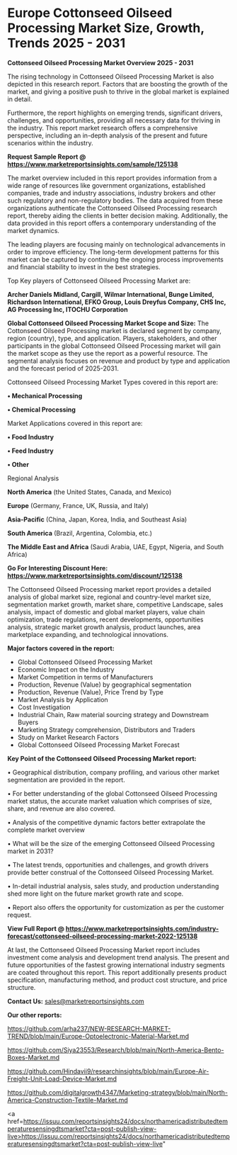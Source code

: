 # Europe Cottonseed Oilseed Processing Market Size, Growth, Trends 2025 - 2031

<Strong> Cottonseed Oilseed Processing Market Overview 2025 - 2031</strong>

The rising technology in Cottonseed Oilseed Processing Market is also depicted in this research report. Factors that are boosting the growth of the market, and giving a positive push to thrive in the global market is explained in detail.

Furthermore, the report highlights on emerging trends, significant drivers, challenges, and opportunities, providing all necessary data for thriving in the industry. This report market research offers a comprehensive perspective, including an in-depth analysis of the present and future scenarios within the industry.

<strong>Request Sample Report @ <a href=https://www.marketreportsinsights.com/sample/125138>https://www.marketreportsinsights.com/sample/125138</a></strong>

The market overview included in this report provides information from a wide range of resources like government organizations, established companies, trade and industry associations, industry brokers and other such regulatory and non-regulatory bodies. The data acquired from these organizations authenticate the Cottonseed Oilseed Processing research report, thereby aiding the clients in better decision making. Additionally, the data provided in this report offers a contemporary understanding of the market dynamics.

The leading players are focusing mainly on technological advancements in order to improve efficiency. The long-term development patterns for this market can be captured by continuing the ongoing process improvements and financial stability to invest in the best strategies.

Top Key players of Cottonseed Oilseed Processing Market are:

<strong>Archer Daniels Midland, Cargill, Wilmar International, Bunge Limited, Richardson International, EFKO Group, Louis Dreyfus Company, CHS Inc, AG Processing Inc, ITOCHU Corporation</strong>

<strong><b>Global Cottonseed Oilseed Processing Market Scope and Size:</b></strong>
The Cottonseed Oilseed Processing market is declared segment by company, region (country), type, and application. Players, stakeholders, and other participants in the global Cottonseed Oilseed Processing market will gain the market scope as they use the report as a powerful resource. The segmental analysis focuses on revenue and product by type and application and the forecast period of 2025-2031.

Cottonseed Oilseed Processing Market Types covered in this report are:

<strong>• Mechanical Processing

• Chemical Processing</strong>

Market Applications covered in this report are:

<strong>• Food Industry

• Feed Industry

• Other</strong> 

Regional Analysis

<strong>North America</strong> (the United States, Canada, and Mexico)

<strong>Europe</strong> (Germany, France, UK, Russia, and Italy)

<strong>Asia-Pacific</strong> (China, Japan, Korea, India, and Southeast Asia)

<strong>South America</strong> (Brazil, Argentina, Colombia, etc.)

<strong>The Middle East and Africa</strong> (Saudi Arabia, UAE, Egypt, Nigeria, and South Africa)

<strong>Go For Interesting Discount Here: <a href=https://www.marketreportsinsights.com/discount/125138>https://www.marketreportsinsights.com/discount/125138</a></strong>

The Cottonseed Oilseed Processing market report provides a detailed analysis of global market size, regional and country-level market size, segmentation market growth, market share, competitive Landscape, sales analysis, impact of domestic and global market players, value chain optimization, trade regulations, recent developments, opportunities analysis, strategic market growth analysis, product launches, area marketplace expanding, and technological innovations.

<strong><b>Major factors covered in the report:</b></strong>
<ul>
  <li>Global Cottonseed Oilseed Processing Market </li>
  <li>Economic Impact on the Industry</li>
  <li>Market Competition in terms of Manufacturers</li>
  <li>Production, Revenue (Value) by geographical segmentation</li>
  <li>Production, Revenue (Value), Price Trend by Type</li>
  <li>Market Analysis by Application</li>
  <li>Cost Investigation</li>
  <li>Industrial Chain, Raw material sourcing strategy and Downstream Buyers</li>
  <li>Marketing Strategy comprehension, Distributors and Traders</li>
  <li>Study on Market Research Factors</li>
  <li>Global Cottonseed Oilseed Processing Market Forecast</li>
</ul>

<strong><b>Key Point of the Cottonseed Oilseed Processing Market report:</b></strong>

• Geographical distribution, company profiling, and various other market segmentation are provided in the report.

• For better understanding of the global Cottonseed Oilseed Processing market status, the accurate market valuation which comprises of size, share, and revenue are also covered.

• Analysis of the competitive dynamic factors better extrapolate the complete market overview

• What will be the size of the emerging Cottonseed Oilseed Processing market in 2031?

• The latest trends, opportunities and challenges, and growth drivers provide better construal of the Cottonseed Oilseed Processing Market.

• In-detail industrial analysis, sales study, and production understanding shed more light on the future market growth rate and scope.

• Report also offers the opportunity for customization as per the customer request.

<strong><b>View Full Report @ <a href=https://www.marketreportsinsights.com/industry-forecast/cottonseed-oilseed-processing-market-2022-125138>https://www.marketreportsinsights.com/industry-forecast/cottonseed-oilseed-processing-market-2022-125138</a></b></strong>


At last, the Cottonseed Oilseed Processing Market report includes investment come analysis and development trend analysis. The present and future opportunities of the fastest growing international industry segments are coated throughout this report. This report additionally presents product specification, manufacturing method, and product cost structure, and price structure.

<strong>Contact Us:</strong>
sales@marketreportsinsights.com

<strong>Our other reports:</strong>

<a href=https://github.com/arha237/NEW-RESEARCH-MARKET-TREND/blob/main/Europe-Optoelectronic-Material-Market.md>https://github.com/arha237/NEW-RESEARCH-MARKET-TREND/blob/main/Europe-Optoelectronic-Material-Market.md</a>

<a href=https://github.com/Siya23553/Research/blob/main/North-America-Bento-Boxes-Market.md>https://github.com/Siya23553/Research/blob/main/North-America-Bento-Boxes-Market.md</a>

<a href=https://github.com/Hindavii9/researchinsights/blob/main/Europe-Air-Freight-Unit-Load-Device-Market.md>https://github.com/Hindavii9/researchinsights/blob/main/Europe-Air-Freight-Unit-Load-Device-Market.md</a>

<a href=https://github.com/digitalgrowth4347/Marketing-strategy/blob/main/North-America-Construction-Textile-Market.md>https://github.com/digitalgrowth4347/Marketing-strategy/blob/main/North-America-Construction-Textile-Market.md</a>

<a href=https://issuu.com/reportsinsights24/docs/northamericadistributedtemperaturesensingdtsmarket?cta=post-publish-view-live>https://issuu.com/reportsinsights24/docs/northamericadistributedtemperaturesensingdtsmarket?cta=post-publish-view-live</a>"

